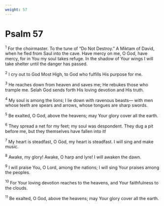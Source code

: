 ```yaml
---
weight: 57
---
```


# Psalm 57

<sup>1</sup> For the choirmaster. To the tune of “Do Not Destroy.” A Miktam of David, when he fled from Saul into the cave. Have mercy on me, O God, have mercy, for in You my soul takes refuge. In the shadow of Your wings I will take shelter until the danger has passed. 

<sup>2</sup> I cry out to God Most High, to God who fulfills His purpose for me. 

<sup>3</sup> He reaches down from heaven and saves me; He rebukes those who trample me. Selah God sends forth His loving devotion and His truth. 

<sup>4</sup> My soul is among the lions; I lie down with ravenous beasts— with men whose teeth are spears and arrows, whose tongues are sharp swords. 

<sup>5</sup> Be exalted, O God, above the heavens; may Your glory cover all the earth. 

<sup>6</sup> They spread a net for my feet; my soul was despondent. They dug a pit before me, but they themselves have fallen into it! 

<sup>7</sup> My heart is steadfast, O God, my heart is steadfast. I will sing and make music. 

<sup>8</sup> Awake, my glory! Awake, O harp and lyre! I will awaken the dawn. 

<sup>9</sup> I will praise You, O Lord, among the nations; I will sing Your praises among the peoples. 

<sup>10</sup> For Your loving devotion reaches to the heavens, and Your faithfulness to the clouds. 

<sup>11</sup> Be exalted, O God, above the heavens; may Your glory cover all the earth. 



